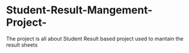 # Student-Result-Mangement-Project-
The project is all about Student Result based project used to mantain the result sheets 
